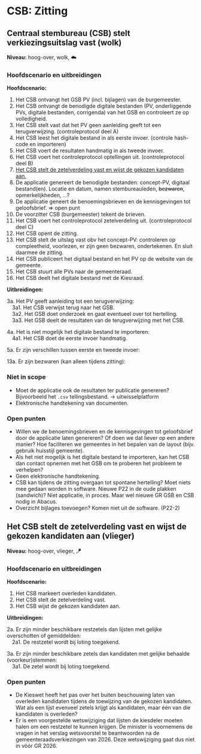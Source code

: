 # CSB: Zitting

## Centraal stembureau (CSB) stelt verkiezingsuitslag vast (wolk)

__Niveau:__ hoog-over, wolk, ☁️

### Hoofdscenario en uitbreidingen

__Hoofdscenario:__  

1. Het CSB ontvangt het GSB PV (incl. bijlagen) van de burgemeester.
2. Het CSB ontvangt de benodigde digitale bestanden (PV, onderliggende PVs, digitale bestanden, corrigenda) van het GSB en controleert ze op volledigheid.
3. Het CSB stelt vast dat het PV geen aanleiding geeft tot een terugverwijzing. (controleprotocol deel A)
4. Het CSB leest het digitale bestand in als eerste invoer. (controle hash-code en importeren)
5. Het CSB voert de resultaten handmatig in als tweede invoer.
6. Het CSB voert het controleprotocol optellingen uit. (controleprotocol deel B)
7. [Het CSB stelt de zetelverdeling vast en wijst de gekozen kandidaten aan.](#het-csb-stelt-de-zetelverdeling-vast-en-wijst-de-gekozen-kandidaten-aan-vlieger)
8. De applicatie genereert de benodigde bestanden: concept-PV, digitaal bestand(en). Locatie en datum, namen stembureauleden, ~~bezwaren~~, opmerkelijkheden, ...?
9. De applicatie geneert de benoemingsbrieven en de kennisgevingen tot geloofsbrief. => open punt
10. De voorzitter CSB (burgemeester) tekent de brieven.
11. Het CSB voert het controleprotocol zetelverdeling uit. (controleprotocol deel C)
12. Het CSB opent de zitting.
13. Het CSB stelt de uitslag vast obv het concept-PV: controleren op compleetheid, voorlezen, er zijn geen bezwaren, ondertekenen. En sluit daarmee de zitting.
14. Het CSB publiceert het digitaal bestand en het PV op de website van de gemeente.
15. Het CSB stuurt alle PVs naar de gemeenteraad.
16. Het CSB deelt het digitale bestand met de Kiesraad.

__Uitbreidingen:__

3a. Het PV geeft aanleiding tot een terugverwijzing:  
&emsp;3a1. Het CSB verwijst terug naar het GSB.  
&emsp;3a2. Het GSB doet onderzoek en gaat eventueel over tot hertelling.  
&emsp;3a3. Het GSB deelt de resultaten van de terugverwijzing met het CSB.

4a. Het is niet mogelijk het digitale bestand te importeren:  
&emsp;4a1. Het CSB doet de eerste invoer handmatig.

5a. Er zijn verschillen tussen eerste en tweede invoer:

13a. Er zijn bezwaren (kan alleen tijdens zitting):

### Niet in scope

- Moet de applicatie ook de resultaten ter publicatie genereren? Bijvoorbeeld het `.csv` tellingsbestand. -> uitwisselplatform
- Elektronische handtekening van documenten.

### Open punten

- Willen we de benoemingsbrieven en de kennisgevingen tot geloofsbrief door de applicatie laten genereren? Of doen we dat liever op een andere manier? Hoe faciliteren we gemeentes in het bepalen van de layout (bijv. gebruik huisstijl gemeente).
- Als het niet mogelijk is het digitale bestand te importeren, kan het CSB dan contact opnemen met het GSB om te proberen het probleem te verhelpen?
- Geen elektronische handtekening.
- CSB kan tijdens de zitting overgaan tot spontane hertelling? Moet niets mee gedaan worden in software. Nieuwe P22 in de oude plakken (sandwich)? Niet applicatie, in proces. Maar wel nieuwe GR GSB en CSB nodig in Abacus.
- Overzicht bijlages toevoegen? Komen niet uit de software. (P22-2)



## Het CSB stelt de zetelverdeling vast en wijst de gekozen kandidaten aan (vlieger)

__Niveau:__ hoog-over, vlieger, 🪁

### Hoofdscenario en uitbreidingen

__Hoofdscenario:__

1. Het CSB markeert overleden kandidaten.
2. Het CSB stelt de zetelverdeling vast.
3. Het CSB wijst de gekozen kandidaten aan.

__Uitbreidingen:__

2a. Er zijn minder beschikbare restzetels dan lijsten met gelijke overschotten of gemiddelden:  
&emsp;2a1. De restzetel wordt bij loting toegekend.

3a. Er zijn minder beschikbare zetels dan kandidaten met gelijke behaalde (voorkeur)stemmen:  
&emsp;3a1. De zetel wordt bij loting toegekend.

### Open punten

- De Kieswet heeft het pas over het buiten beschouwing laten van overleden kandidaten tijdens de toewijzing van de gekozen kandidaten. Wat als een lijst evenveel zetels krijgt als kandidaten, maar één van die kandidaten is overleden?
- Er is een voorgestelde wetswijziging dat lijsten de kiesdeler moeten halen om een restzetel te kunnen krijgen. De minister is voornemens de vragen in het verslag wetsvoorstel te beantwoorden na de gemeenteraadsverkiezingen van 2026. Deze wetswijziging gaat dus niet in vóór GR 2026.

